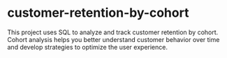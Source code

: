 # customer-retention-by-cohort
This project uses SQL to analyze and track customer retention by cohort. Cohort analysis helps you better understand customer behavior over time and develop strategies to optimize the user experience.
